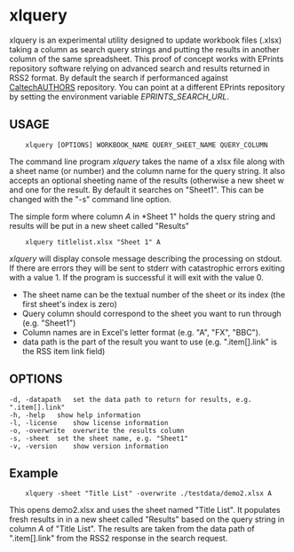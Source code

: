 
# xlquery

xlquery is an experimental utility designed to update workbook files (.xlsx) taking a column as search query strings and 
putting the results in another column of the same spreadsheet. This proof of concept works with EPrints repository 
software relying on advanced search and results returned in RSS2 format. By default the search if performanced against
[CaltechAUTHORS](https://authors.library.caltech.edu) repository. You can point at a different EPrints repository by
setting the environment variable *EPRINTS_SEARCH_URL*.

## USAGE

```shell
    xlquery [OPTIONS] WORKBOOK_NAME QUERY_SHEET_NAME QUERY_COLUMN
```

The command line program *xlquery* takes the name of a xlsx file along with a sheet name (or number) and the column name for the query string. It also accepts an optional sheeting name of the results (otherwise a new sheet w
and one for the result. By default it searches on "Sheet1". This can be changed with the "-s" command line option.

The simple form where column *A* in *Sheet 1" holds the query string and results will be put in a new sheet called "Results" 

```shell
    xlquery titlelist.xlsx "Sheet 1" A 
```

*xlquery* will display console message describing the processing on stdout. If there are errors they will be sent to 
stderr with catastrophic errors exiting with a value 1. If the program is successful it will exit with the value 0.

+ The sheet name can be the textual number of the sheet or its index (the first sheet's index is zero)
+ Query column should correspond to the sheet you want to run through (e.g. "Sheet1")
+ Column names are in Excel's letter format (e.g. "A", "FX", "BBC").
+ data path is the part of the result you want to use (e.g. ".item[].link" is the RSS item link field)

## OPTIONS

    -d, -datapath	set the data path to return for results, e.g. ".item[].link"
    -h, -help	show help information
    -l, -license	show license information
    -o, -overwrite	overwrite the results column
    -s, -sheet	set the sheet name, e.g. "Sheet1"
    -v, -version	show version information


## Example

```shell
    xlquery -sheet "Title List" -overwrite ./testdata/demo2.xlsx A
```

This opens demo2.xlsx and uses the sheet named "Title List". It populates fresh results in in a new sheet called "Results" based on the 
query string in column *A* of "Title List". The results are taken from the data path of ".item[].link" from the RSS2 
response in the search request.


